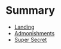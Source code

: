 # Summary

- [Landing](./landing.md)
- [Admonishments](./admonish.md)
- [Super Secret](./secret.md)
